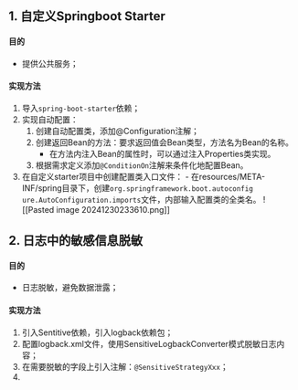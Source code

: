 ## 1. 自定义Springboot Starter
#### 目的
- 提供公共服务；
#### 实现方法
1. 导入`spring-boot-starter`依赖；
2. 实现自动配置：
	1. 创建自动配置类，添加@Configuration注解；
	2.  创建返回Bean的方法：要求返回值会Bean类型，方法名为Bean的名称。
		- 在方法内注入Bean的属性时，可以通过注入Properties类实现。
	3. 根据需求定义添加`@ConditionOn`注解来条件化地配置Bean。
3.   在自定义starter项目中创建配置类入口文件：
	- 在resources/META-INF/spring目录下，创建`org.springframework.boot.autoconfig ure.AutoConfiguration.imports`文件，内部输入配置类的全类名。 
	  ![[Pasted image 20241230233610.png]]

## 2. 日志中的敏感信息脱敏

#### 目的
- 日志脱敏，避免数据泄露；
#### 实现方法
1. 引入Sentitive依赖，引入logback依赖包；
2. 配置logback.xml文件，使用SensitiveLogbackConverter模式脱敏日志内容；
3. 在需要脱敏的字段上引入注解：`@SensitiveStrategyXxx`；
4. 